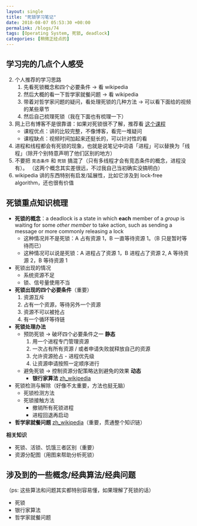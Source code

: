 ```yaml
---
layout: single
title: "死锁学习笔记"
date: 2018-08-07 05:53:30 +00:00
permalink: /blogs/74
tags: [Operating System, 死锁, deadlock]
categories: [稍微正经点的]
---
```

## 学习完的几点个人感受
2. 个人推荐的学习思路
    1. 先看死锁概念和四个必要条件 -> 看 wikipedia
    2. 然后大概的看一下哲学家就餐问题 -> 看 wikipedia
    3. 带着对哲学家问题的疑问，看处理死锁的几种方法 -> 可以看下面给的视频的某些章节
    4. 然后自己梳理死锁（我在下面也有梳理一下）
1. 网上已有博客不是很靠谱：如果对死锁很不了解，推荐看 [这个课程](https://www.coursera.org/learn/os-pku/lecture/ozqyi/zhe-xue-jia-jiu-can-wen-ti)
   - 课程优点：讲的比较完整，不像博客，看完一堆疑问
   - 课程缺点：视频时间加起来还挺长的，可以针对性的看
2. 进程和线程都会有死锁的现象，也就是说笔记中词语「进程」可以替换为「线程」（除开个别特意声明了他们区别的地方）
3. 不要把 `竞态条件` 和 `死锁` 搞混了（只有多线程才会有竞态条件的概念，进程没有）。
   （这两个概念其实差很远，不过我自己当初确实没搞明白）
4. wikipedia 讲的东西特别有启发/延展性，比如它涉及到 lock-free algorithm，还也很有价值

## 死锁重点知识梳理

- **死锁的概念**：a deadlock is a state in which **each** member of a *group* is waiting for some *other member* to take action, such as sending a message or more commonly releasing a lock
  - 这种情况并不是死锁：A 占有资源 1，B 一直等待资源 1。（B 只是暂时等待而已）
  - 这种情况可以说是死锁：A 进程占了资源 1，B 进程占了资源 2, A 等待资源 2，B 等待资源 1
- 死锁出现的情况
  - 系统资源不足
  - 锁、信号量使用不当
- **死锁出现的四个必要条件**（重要）
  1. 资源互斥
  2. 占有一个资源，等待另外一个资源
  3. 资源不可以被抢占
  4. 有一个循环等待链
- **死锁处理办法**
  - 预防死锁 -> 破坏四个必要条件之一 **静态**
    1. 用一个进程专门管理资源
    2. 一次占有所有资源 / 或者申请失败就释放自己的资源
    3. 允许资源抢占 - 进程优先级
    4. 让资源申请按照一定顺序进行
  - 避免死锁 -> 控制资源分配策略达到避免的效果 **动态**
    - **银行家算法** [zh_wikipedia](https://zh.wikipedia.org/wiki/%E9%93%B6%E8%A1%8C%E5%AE%B6%E7%AE%97%E6%B3%95)
- 死锁检测与解除（好像不太重要，方法也挺无脑）
  - 死锁检测方法
  - 死锁接触方法
    - 撤销所有死锁进程
    - 进程回退再启动
- **哲学家就餐问题** [zh_wikipedia](https://zh.wikipedia.org/wiki/%E5%93%B2%E5%AD%A6%E5%AE%B6%E5%B0%B1%E9%A4%90%E9%97%AE%E9%A2%98)（重要，贯通整个知识链）

**相关知识**

- 死锁、活锁、饥饿三者区别（重要）
- 资源分配图（用图来帮助分析死锁）

## 涉及到的一些概念/经典算法/经典问题
（ps: 这些算法和问题其实都特别容易懂，如果理解了死锁的话）

- 死锁
- 银行家算法
- 哲学家就餐问题
